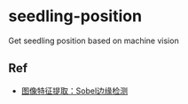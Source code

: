 # seedling-position

Get seedling position based on machine vision

## Ref

- [图像特征提取：Sobel边缘检测](http://www.cnblogs.com/ronny/p/3387575.html)
